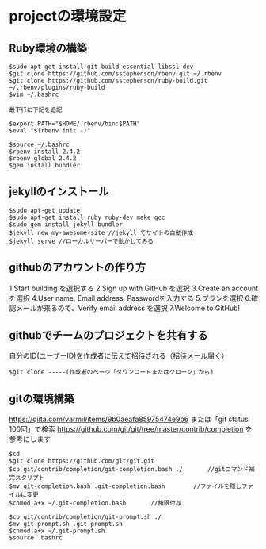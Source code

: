 # projectの環境設定

## Ruby環境の構築
```
$sudo apt-get install git build-essential libssl-dev
$git clone https://github.com/sstephenson/rbenv.git ~/.rbenv
$git clone https://github.com/sstephenson/ruby-build.git ~/.rbenv/plugins/ruby-build
$vim ~/.bashrc
```

`最下行に下記を追記`
```
$export PATH="$HOME/.rbenv/bin:$PATH"
$eval "$(rbenv init -)"

$source ~/.bashrc
$rbenv install 2.4.2
$rbenv global 2.4.2
$gem install bundler
```

## jekyllのインストール
```
$sudo apt-get update
$sudo apt-get install ruby ruby-dev make gcc
$sudo gem install jekyll bundler
$jekyll new my-awesome-site //jekyll でサイトの自動作成
$jekyll serve //ローカルサーバーで動かしてみる
```
## githubのアカウントの作り方
1.Start building を選択する
2.Sign up with GitHub を選択
3.Create an accountを選択
4.User name, Email address, Passwordを入力する
5.プランを選択
6.確認メールが来るので、Verify email address を選択
7.Welcome to GitHub!

## githubでチームのプロジェクトを共有する
自分のID(ユーザーID)を作成者に伝えて招待される（招待メール届く）
```
$git clone -----(作成者のページ「ダウンロードまたはクローン」から)
```
## gitの環境構築
https://qiita.com/varmil/items/9b0aeafa85975474e9b6
または「git status 100回」で検索
https://github.com/git/git/tree/master/contrib/completion
を参考にします
```
$cd
$git clone https://github.com/git/git.git
$cp git/contrib/completion/git-completion.bash ./       //gitコマンド補完スクリプト
$mv git-completion.bash .git-completion.bash        //ファイルを隠しファイルに変更
$chmod a+x ~/.git-completion.bash       //権限付与
 
$cp git/contrib/completion/git-prompt.sh ./
$mv git-prompt.sh .git-prompt.sh 
$chmod a+x ~/.git-prompt.sh
$source .bashrc
```
